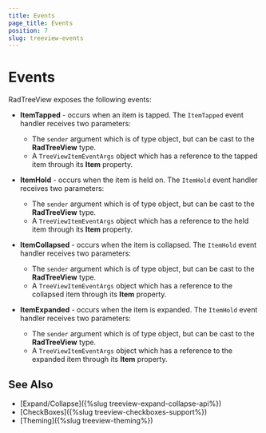 ```yaml
---
title: Events
page_title: Events
position: 7
slug: treeview-events
---
```


# Events

RadTreeView exposes the following events:

* **ItemTapped** - occurs when an item is tapped. The `ItemTapped` event handler receives two parameters:
	* The `sender` argument which is of type object, but can be cast to the **RadTreeView** type.
	* A `TreeViewItemEventArgs` object which has a reference to the tapped item through its **Item** property.
	
* **ItemHold** - occurs when the item is held on. The `ItemHold` event handler receives two parameters:
	* The `sender` argument which is of type object, but can be cast to the **RadTreeView** type.
	* A `TreeViewItemEventArgs` object which has a reference to the held item through its **Item** property.
	
* **ItemCollapsed** - occurs when the item is collapsed. The `ItemHold` event handler receives two parameters:
	* The `sender` argument which is of type object, but can be cast to the **RadTreeView** type.
	* A `TreeViewItemEventArgs` object which has a reference to the collapsed item through its **Item** property.
	
* **ItemExpanded** - occurs when the item is expanded. The `ItemHold` event handler receives two parameters:
	* The `sender` argument which is of type object, but can be cast to the **RadTreeView** type.
	* A `TreeViewItemEventArgs` object which has a reference to the expanded item through its **Item** property.

## See Also

* [Expand/Collapse]({%slug treeview-expand-collapse-api%})
* [CheckBoxes]({%slug treeview-checkboxes-support%})
* [Theming]({%slug treeview-theming%})
